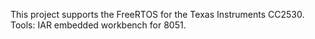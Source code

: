 This project supports the FreeRTOS for the Texas Instruments CC2530.
Tools:
IAR embedded workbench for 8051.